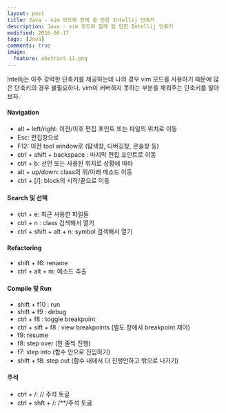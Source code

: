 ```yaml
---
layout: post
title: Java - vim 모드와 함께 쓸 만한 Intellij 단축키
description: Java - vim 모드와 함께 쓸 만한 Intellij 단축키
modified: 2016-08-17
tags: [Java]
comments: true
image:
  feature: abstract-11.png
---
```

Intellij는 아주 강력한 단축키를 제공하는데 나의 경우 vim 모드를 사용하기 때문에 많은 단축키의 경우 불필요하다. 
vim이 커버하지 못하는 부분을 채워주는 단축키를 알아보자. 


#### Navigation

- alt + left/right: 이전/이후 편집 포인트 또는 파일의 위치로 이동 
- Esc: 편집창으로 
- F12: 이전 tool window로 (탐색창, 디버깅창, 콘솔창 등)
- ctrl + shift + backspace : 마지막 편집 포인트로 이동
- ctrl + b: 선언 또는 사용된 위치로 상황에 따라 
- alt + up/down: class의 위/아래 메소드 이동
- ctrl + [/]: block의 시작/끝으로 이동

#### Search 및 선택

- ctrl + e: 최근 사용한 파일들
- ctrl + n : class 검색해서 열기
- ctrl + shift + alt + n: symbol 검색해서 열기 

#### Refactoring

- shift + f6: rename
- ctrl + alt + m: 메소드 추출

#### Compile 및 Run

- shift + f10 : run
- shift + f9 : debug
- ctrl + f8 : toggle breakpoint
- ctrl + sift + f8 : view breakpoints (별도 창에서 breakpoint 제어)
- f9: resume
- f8: step over (한 줄씩 진행)
- f7: step into (함수 안으로 진입하기)
- shift + f8: step out (함수 내에서 더 진행안하고 밖으로 나가기)

#### 주석 

- ctrl + /: // 주석 토글
- ctrl + shft + /: /**/주석 토글

